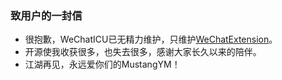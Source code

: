 ### 致用户的一封信
- 很抱歉，WeChatICU已无精力维护，只维护[WeChatExtension](https://github.com/MustangYM/WeChatExtension-ForMac)。
- 开源使我收获很多，也失去很多，感谢大家长久以来的陪伴。
- 江湖再见，永远爱你们的MustangYM！
